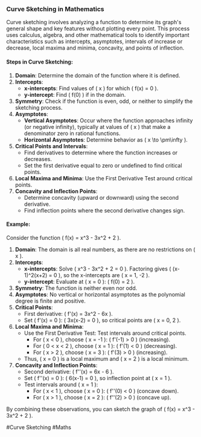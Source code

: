 ### Curve Sketching in Mathematics

Curve sketching involves analyzing a function to determine its graph's general shape and key features without plotting every point. This process uses calculus, algebra, and other mathematical tools to identify important characteristics such as intercepts, asymptotes, intervals of increase or decrease, local maxima and minima, concavity, and points of inflection.

#### Steps in Curve Sketching:

1. **Domain**: Determine the domain of the function where it is defined.
2. **Intercepts**:
   - **x-intercepts**: Find values of \( x \) for which \( f(x) = 0 \).
   - **y-intercept**: Find \( f(0) \) if in the domain.
3. **Symmetry**: Check if the function is even, odd, or neither to simplify the sketching process.
4. **Asymptotes**:
   - **Vertical Asymptotes**: Occur where the function approaches infinity (or negative infinity), typically at values of \( x \) that make a denominator zero in rational functions.
   - **Horizontal Asymptotes**: Determine behavior as \( x \to \pm\infty \).
5. **Critical Points and Intervals**:
   - Find derivatives to determine where the function increases or decreases.
   - Set the first derivative equal to zero or undefined to find critical points.
6. **Local Maxima and Minima**: Use the First Derivative Test around critical points.
7. **Concavity and Inflection Points**:
   - Determine concavity (upward or downward) using the second derivative.
   - Find inflection points where the second derivative changes sign.

#### Example:

Consider the function \( f(x) = x^3 - 3x^2 + 2 \).

1. **Domain**: The domain is all real numbers, as there are no restrictions on \( x \).
2. **Intercepts**:
   - **x-intercepts**: Solve \( x^3 - 3x^2 + 2 = 0 \). Factoring gives \( (x-1)^2(x+2) = 0 \), so the x-intercepts are \( x = 1, -2 \).
   - **y-intercept**: Evaluate at \( x = 0 \): \( f(0) = 2 \).
3. **Symmetry**: The function is neither even nor odd.
4. **Asymptotes**: No vertical or horizontal asymptotes as the polynomial degree is finite and positive.
5. **Critical Points**:
   - First derivative: \( f'(x) = 3x^2 - 6x \).
   - Set \( f'(x) = 0 \): \( 3x(x-2) = 0 \), so critical points are \( x = 0, 2 \).
6. **Local Maxima and Minima**:
   - Use the First Derivative Test: Test intervals around critical points.
     - For \( x < 0 \), choose \( x = -1 \): \( f'(-1) > 0 \) (increasing).
     - For \( 0 < x < 2 \), choose \( x = 1 \): \( f'(1) < 0 \) (decreasing).
     - For \( x > 2 \), choose \( x = 3 \): \( f'(3) > 0 \) (increasing).
   - Thus, \( x = 0 \) is a local maximum and \( x = 2 \) is a local minimum.
7. **Concavity and Inflection Points**:
   - Second derivative: \( f''(x) = 6x - 6 \).
   - Set \( f''(x) = 0 \): \( 6(x-1) = 0 \), so inflection point at \( x = 1 \).
   - Test intervals around \( x = 1 \):
     - For \( x < 1 \), choose \( x = 0 \): \( f''(0) < 0 \) (concave down).
     - For \( x > 1 \), choose \( x = 2 \): \( f''(2) > 0 \) (concave up).

By combining these observations, you can sketch the graph of \( f(x) = x^3 - 3x^2 + 2 \).

#Curve Sketching #Maths